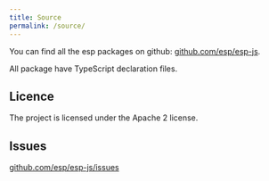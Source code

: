 ```yaml
---
title: Source
permalink: /source/
---
```


You can find all the esp packages on github: [github.com/esp/esp-js](https://github.com/esp/esp-js).

All package have TypeScript declaration files. 

## Licence

The project is licensed under the Apache 2 license.

## Issues

[github.com/esp/esp-js/issues](https://github.com/esp/esp-js/issues)